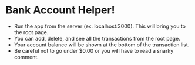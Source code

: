 # Bank Account Helper!

 * Run the app from the server (ex. localhost:3000). This will bring you to the root page.
 * You can add, delete, and see all the transactions from the root page.
 * Your account balance will be shown at the bottom of the transaction list.
 * Be careful not to go under $0.00 or you will have to read a snarky comment.
